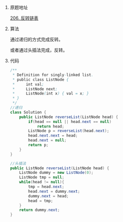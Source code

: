 1. 原题地址

   [206. 反转链表](https://leetcode-cn.com/problems/reverse-linked-list/)

2. 算法

   通过递归的方式完成反转。

   或者通过头插法完成，反转。

3. 代码

   ```java
   /**
    * Definition for singly-linked list.
    * public class ListNode {
    *     int val;
    *     ListNode next;
    *     ListNode(int x) { val = x; }
    * }
    */
   //递归
   class Solution {
       public ListNode reverseList(ListNode head) {
           if(head == null || head.next == null)
               return head;
           ListNode p = reverseList(head.next);
           head.next.next = head;
           head.next = null;
           return p;
       }
   }
   ```

   ```java
   //头插法
   public ListNode reverseList(ListNode head) {
       ListNode dummy = new ListNode(0);
       ListNode tmp = null;
       while(head != null){
           tmp = head.next;
           head.next = dummy.next;
           dummy.next = head;
           head = tmp;
       }
       return dummy.next;
   }
   ```

   